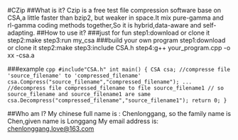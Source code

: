#CZip
##What is it?
Czip is a free test file compression software base on CSA,a little faster than bzip2,
	 but weaker in space.It mix pure-gamma and rl-gamma coding methods together,So it is 
	 hybrid,data-aware and self-adapting.
##How to use it?
###just for fun
	 step1:download or clone it
	 step2:make
	 step3:run my_csa
###build your own program
	 step1:download or clone it
	 step2:make
	 step3:include CSA.h
	 step4:g++ your_program.cpp -o xx -csa.a

###example
	 ```cpp
	#include"CSA.h"
	int main()
    {
		CSA csa;
		//compresse file 'source_filename' to 'compressed_filename'
		csa.Compress("source_filename","compressed_filename");
		...
		//decompress file compressed_filename to file source_filename1
		// so source_filename and source_filename1 are same
		csa.Decompress("compressed_filename","source_filename1");
		return 0;
	}
	```

##Who am I?
	My chinese full name is :
	Chenlonggang, so the family name is Chen,given name is Longgang
	My email address is:
	chenlonggang.love@163.com
	
